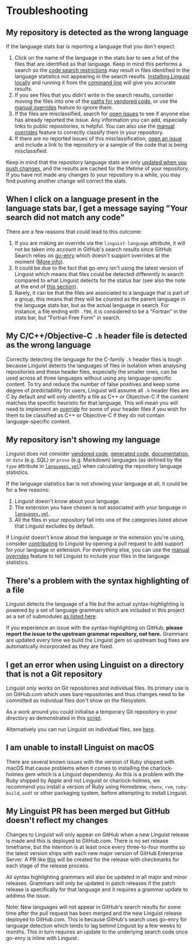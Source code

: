 # Troubleshooting

## My repository is detected as the wrong language

If the language stats bar is reporting a language that you don't expect:

1. Click on the name of the language in the stats bar to see a list of the files that are identified as that language.
   Keep in mind this performs a search so the [code search restrictions][search-limits] may result in files identified in the language statistics not appearing in the search results.
   [Installing Linguist locally](/README.md/#installation) and running it from the [command line](/README.md#command-line-usage) will give you accurate results.
2. If you see files that you didn't write in the search results, consider moving the files into one of the [paths for vendored code](/lib/linguist/vendor.yml), or use the [manual overrides](/docs/overrides.md) feature to ignore them.
3. If the files are misclassified, search for [open issues](https://github.com/github/linguist/issues) to see if anyone else has already reported the issue.
   Any information you can add, especially links to public repositories, is helpful.
   You can also use the [manual overrides](/docs/overrides.md) feature to correctly classify them in your repository.
4. If there are no reported issues of this misclassification, [open an issue](https://github.com/github/linguist/issues/new) and include a link to the repository or a sample of the code that is being misclassified.

[search-limits]: https://docs.github.com/github/searching-for-information-on-github/searching-code#considerations-for-code-search

Keep in mind that the repository language stats are only [updated when you push changes](how-linguist-works.md#how-linguist-works-on-githubcom), and the results are cached for the lifetime of your repository.
If you have not made any changes to your repository in a while, you may find pushing another change will correct the stats.

## When I click on a language present in the language stats bar, I get a message saying "Your search did not match any code"

There are a few reasons that could lead to this outcome:

1. If you are making an override via the `linguist-language` attribute, it will not be taken into account in GitHub's search results since GitHub Search relies on [go-enry](https://github.com/go-enry/go-enry) which doesn't support overrides at the moment ([More info](https://github.com/src-d/enry/issues/18)).
2. It could be due to the fact that go-enry isn't using the latest version of Linguist which means that files could be detected differently in search compared to what Linguist detects for the status bar (see also the note at the end of [this section](#my-linguist-pr-has-been-merged-but-github-doesnt-reflect-my-changes)).
3. Rarely, it can be that the files are associated to a language that is part of a group, this means that they will be counted as the parent language in the language stats bar, but as the actual language in search. For instance, a file ending with `.f90`, it is considered to be a "Fortran" in the stats bar, but "Fortran Free Form" in search.

## My C/C++/Objective-C `.h` header file is detected as the wrong language

Correctly detecting the language for the C-family `.h` header files is tough because Linguist detects the languages of files in isolation when analysing repositories and these header files, especially the smaller ones, can be used across all three languages without using any language-specific content.
To try and reduce the number of false positives and keep some degree of predictability for users, Linguist will assume all `.h` header files are C by default and will only identify a file as C++ or Objective-C if the content matches the specific heuristic for that language.
This will mean you will need to implement an [override](/docs/overrides.md) for some of your header files if you wish for them to be classified as C++ or Objective-C if they do not contain language-specific content.

## My repository isn't showing my language

Linguist does not consider [vendored code](/docs/overrides.md#vendored-code), [generated code](/docs/overrides.md#generated-code), [documentation](/docs/overrides.md#documentation), or `data` (e.g. SQL) or `prose` (e.g. Markdown) languages (as defined by the `type` attribute in [`languages.yml`](/lib/linguist/languages.yml)) when calculating the repository language statistics.

If the language statistics bar is not showing your language at all, it could be for a few reasons:

1. Linguist doesn't know about your language.
2. The extension you have chosen is not associated with your language in [`languages.yml`](/lib/linguist/languages.yml).
3. All the files in your repository fall into one of the categories listed above that Linguist excludes by default.

If Linguist doesn't know about the language or the extension you're using, consider [contributing](/CONTRIBUTING.md) to Linguist by opening a pull request to add support for your language or extension.
For everything else, you can use the [manual overrides](/docs/overrides.md) feature to tell Linguist to include your files in the language statistics.

## There's a problem with the syntax highlighting of a file

Linguist detects the language of a file but the actual syntax-highlighting is powered by a set of language grammars which are included in this project as a set of submodules [as listed here](/vendor/README.md).

If you experience an issue with the syntax-highlighting on GitHub, **please report the issue to the upstream grammar repository, not here.**
Grammars are updated every time we build the Linguist gem so upstream bug fixes are automatically incorporated as they are fixed.

## I get an error when using Linguist on a directory that is not a Git repository

Linguist only works on Git repositories and individual files. Its primary use is on GitHub.com which uses bare
repositories and thus changes need to be committed as individual files don't show on the filesystem.

As a work around you could initialise a temporary Git repository in your directory as demonstrated in this
[script](https://gist.github.com/PuZZleDucK/a45fd1fac3758235ffed9fe0e8aab643).

Alternatively you can run Linguist on individual files, see [here](/README.md#single-file).

## I am unable to install Linguist on macOS

There are several known issues with the version of Ruby shipped with macOS that cause problems when it comes to installing the charlock-holmes gem which is a Linguist dependency.
As this is a problem with the Ruby shipped by Apple and not Linguist or charlock-holmes, we recommend you install a version of Ruby using Homebrew, `rbenv`, `rvm`, `ruby-build`, `asdf` or other packaging system, before attempting to install Linguist.

## My Linguist PR has been merged but GitHub doesn't reflect my changes

Changes to Linguist will only appear on GitHub when a new Linguist release is made and this is deployed to GitHub.com.
There is no set release timeframe, but the intention is at least once every three-to-four months so the latest version ships with each new major version of GitHub Enterprise Server.
A PR like [this](https://github.com/github/linguist/pull/6051) will be created for the release with checkmarks for each stage of the release process.

All syntax highlighting grammars will also be updated in all major and minor releases.
Grammars will only be updated in patch releases if the patch release is specifically for that language and it requires a grammar update to address the issue.

Note: New languages will not appear in GitHub's search results for some time after the pull request has been merged and the new Linguist release deployed to GitHub.com.
This is because GitHub's search uses go-enry for language detection which tends to lag behind Linguist by a few weeks to months.
This in turn requires an update to the underlying search code once go-enry is inline with Linguist.
